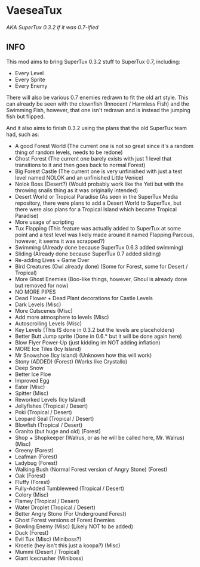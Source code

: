 # VaeseaTux
###### AKA SuperTux 0.3.2 if it was 0.7-ified

## INFO
This mod aims to bring SuperTux 0.3.2 stuff to SuperTux 0.7, including:
- Every Level
- Every Sprite
- Every Enemy

There will also be various 0.7 enemies redrawn to fit the old art style. This can already be seen with the clownfish (Innocent / Harmless Fish) and the Swimming Fish, however, that one isn't redrawn and is instead the jumping fish but flipped.

And it also aims to finish 0.3.2 using the plans that the old SuperTux team had, such as:
- A good Forest World (The current one is not so great since it's a random thing of random levels, needs to be redone)
- Ghost Forest (The current one barely exists with just 1 level that transitions to it and then goes back to normal Forest)
- Big Forest Castle (The current one is very unfinished with just a test level named NOLOK and an unfinished Little Venice)
- Nolok Boss (Desert?) (Would probably work like the Yeti but with the throwing snails thing as it was originally intended)
- Desert World or Tropical Paradise (As seen in the SuperTux Media repository, there were plans to add a Desert World to SuperTux, but there were also plans for a Tropical Island which became Tropical Paradise)
- More usage of scripting
- Tux Flapping (This feature was actually added to SuperTux at some point and a test level was likely made around it named Flapping Parcous, however, it seems it was scrapped?)
- Swimming (Already done because SuperTux 0.6.3 added swimming)
- Sliding (Already done because SuperTux 0.7 added sliding)
- Re-adding Lives + Game Over
- Bird Creatures (Owl already done) (Some for Forest, some for Desert / Tropical)
- More Ghost Enemies (Boo-like things, however, Ghoul is already done but removed for now)
- NO MORE PIPES
- Dead Flower + Dead Plant decorations for Castle Levels
- Dark Levels (Misc)
- More Cutscenes (Misc)
- Add more atmosphere to levels (Misc)
- Autoscrolling Levels (Misc)
- Key Levels (This IS done in 0.3.2 but the levels are placeholders)
- Better Butt Jump sprite (Done in 0.6.* but it will be done again here)
- Blow Flyer Power-Up (just kidding im NOT adding inflation)
- MORE Ice Tiles (Icy Island)
- Mr Snowshoe (Icy Island) (Unknown how this will work)
- Stony (ADDED) (Forest) (Works like Crystallo)
- Deep Snow
- Better Ice Floe
- Improved Egg
- Eater (Misc)
- Spitter (Misc)
- Reworked Levels (Icy Island)
- Jellyfishes (Tropical / Desert)
- Poki (Tropical / Desert)
- Leopard Seal (Tropical / Desert)
- Blowfish (Tropical / Desert)
- Granito (but huge and old) (Forest)
- Shop + Shopkeeper (Walrus, or as he will be called here, Mr. Walrus) (Misc)
- Greeny (Forest)
- Leafman (Forest)
- Ladybug (Forest)
- Walking Bush (Normal Forest version of Angry Stone) (Forest)
- Oak (Forest)
- Fluffy (Forest)
- Fully-Added Tumbleweed (Tropical / Desert)
- Colory (Misc)
- Flamey (Tropical / Desert)
- Water Droplet (Tropical / Desert)
- Better Angry Stone (For Underground Forest)
- Ghost Forest versions of Forest Enemies
- Bowling Enemy (Misc) (Likely NOT to be added)
- Duck (Forest)
- Evil Tux (Misc) (Miniboss?)
- Kroetie (hey isn't this just a koopa?) (Misc)
- Mummi (Desert / Tropical)
- Giant Icecrusher (Miniboss)
